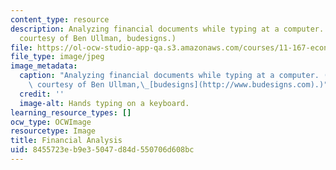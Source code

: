```yaml
---
content_type: resource
description: Analyzing financial documents while typing at a computer. (Photograph
  courtesy of Ben Ullman, budesigns.)
file: https://ol-ocw-studio-app-qa.s3.amazonaws.com/courses/11-167-economic-development-technical-capabilities-spring-2004/8455723eb9e35047d84d550706d608bc_11-167s04.jpg
file_type: image/jpeg
image_metadata:
  caption: "Analyzing financial documents while typing at a computer. (Photograph\
    \ courtesy of Ben Ullman,\_[budesigns](http://www.budesigns.com).)"
  credit: ''
  image-alt: Hands typing on a keyboard.
learning_resource_types: []
ocw_type: OCWImage
resourcetype: Image
title: Financial Analysis
uid: 8455723e-b9e3-5047-d84d-550706d608bc
---
```


